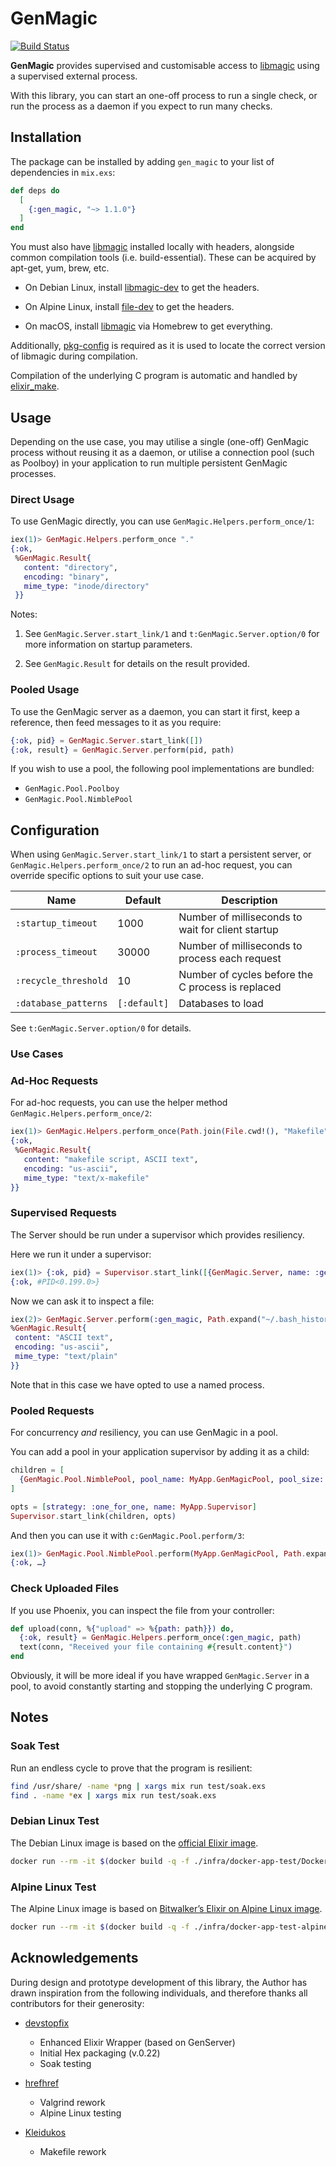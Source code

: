 # GenMagic

[![Build Status](https://travis-ci.org/evadne/gen_magic.svg?branch=develop)](https://travis-ci.org/evadne/gen_magic)

**GenMagic** provides supervised and customisable access to [libmagic](http://man7.org/linux/man-pages/man3/libmagic.3.html) using a supervised external process.

With this library, you can start an one-off process to run a single check, or run the process as a daemon if you expect to run many checks.

## Installation

The package can be installed by adding `gen_magic` to your list of dependencies in `mix.exs`:

```elixir
def deps do
  [
    {:gen_magic, "~> 1.1.0"}
  ]
end
```

You must also have [libmagic](http://man7.org/linux/man-pages/man3/libmagic.3.html) installed locally with headers, alongside common compilation tools (i.e. build-essential). These can be acquired by apt-get, yum, brew, etc.

-  On Debian Linux, install [libmagic-dev](https://packages.debian.org/sid/libmagic-dev) to get the headers.

-  On Alpine Linux, install [file-dev](https://pkgs.alpinelinux.org/package/edge/main/x86_64/file-dev) to get the headers.

-  On macOS, install [libmagic](https://formulae.brew.sh/formula/libmagic) via Homebrew to get everything.

Additionally, [pkg-config](https://www.freedesktop.org/wiki/Software/pkg-config/) is required as it is used to locate the correct version of libmagic during compilation.

Compilation of the underlying C program is automatic and handled by [elixir_make](https://github.com/elixir-lang/elixir_make).

## Usage

Depending on the use case, you may utilise a single (one-off) GenMagic process without reusing it as a daemon, or utilise a connection pool (such as Poolboy) in your application to run multiple persistent GenMagic processes.

### Direct Usage

To use GenMagic directly, you can use `GenMagic.Helpers.perform_once/1`:

```elixir
iex(1)> GenMagic.Helpers.perform_once "."
{:ok,
 %GenMagic.Result{
   content: "directory",
   encoding: "binary",
   mime_type: "inode/directory"
 }}
```

Notes:

1.  See `GenMagic.Server.start_link/1` and `t:GenMagic.Server.option/0` for more information on startup parameters.

2.  See `GenMagic.Result` for details on the result provided.

### Pooled Usage

To use the GenMagic server as a daemon, you can start it first, keep a reference, then feed messages to it as you require:

```elixir
{:ok, pid} = GenMagic.Server.start_link([])
{:ok, result} = GenMagic.Server.perform(pid, path)
```

If you wish to use a pool, the following pool implementations are bundled:

- `GenMagic.Pool.Poolboy`
- `GenMagic.Pool.NimblePool`

## Configuration

When using `GenMagic.Server.start_link/1` to start a persistent server, or `GenMagic.Helpers.perform_once/2` to run an ad-hoc request, you can override specific options to suit your use case.

| Name | Default | Description |
| - | - | - |
| `:startup_timeout` | 1000 | Number of milliseconds to wait for client startup |
| `:process_timeout` | 30000 | Number of milliseconds to process each request |
| `:recycle_threshold` | 10 | Number of cycles before the C process is replaced |
| `:database_patterns` | `[:default]` | Databases to load |

See `t:GenMagic.Server.option/0` for details.

### Use Cases

### Ad-Hoc Requests

For ad-hoc requests, you can use the helper method `GenMagic.Helpers.perform_once/2`:

```elixir
iex(1)> GenMagic.Helpers.perform_once(Path.join(File.cwd!(), "Makefile"))
{:ok,
 %GenMagic.Result{
   content: "makefile script, ASCII text",
   encoding: "us-ascii",
   mime_type: "text/x-makefile"
}}
```

### Supervised Requests

The Server should be run under a supervisor which provides resiliency.

Here we run it under a supervisor:

```elixir
iex(1)> {:ok, pid} = Supervisor.start_link([{GenMagic.Server, name: :gen_magic}], strategy: :one_for_one)
{:ok, #PID<0.199.0>}
```

Now we can ask it to inspect a file:

```elixir
iex(2)> GenMagic.Server.perform(:gen_magic, Path.expand("~/.bash_history"))
%GenMagic.Result{
 content: "ASCII text",
 encoding: "us-ascii",
 mime_type: "text/plain"
}}
```

Note that in this case we have opted to use a named process.

### Pooled Requests

For concurrency *and* resiliency, you can use GenMagic in a pool.

You can add a pool in your application supervisor by adding it as a child:


```elixir
children = [
  {GenMagic.Pool.NimblePool, pool_name: MyApp.GenMagicPool, pool_size: 2}
]

opts = [strategy: :one_for_one, name: MyApp.Supervisor]
Supervisor.start_link(children, opts)
```

And then you can use it with `c:GenMagic.Pool.perform/3`:


```elixir
iex(1)> GenMagic.Pool.NimblePool.perform(MyApp.GenMagicPool, Path.expand("~/.bash_history"), [])
{:ok, …}
```

### Check Uploaded Files

If you use Phoenix, you can inspect the file from your controller:

```elixir
def upload(conn, %{"upload" => %{path: path}}) do,
  {:ok, result} = GenMagic.Helpers.perform_once(:gen_magic, path)
  text(conn, "Received your file containing #{result.content}")
end
```

Obviously, it will be more ideal if you have wrapped `GenMagic.Server` in a pool, to avoid constantly starting and stopping the underlying C program.

## Notes

### Soak Test

Run an endless cycle to prove that the program is resilient:

```bash
find /usr/share/ -name *png | xargs mix run test/soak.exs
find . -name *ex | xargs mix run test/soak.exs
```

### Debian Linux Test

The Debian Linux image is based on the [official Elixir image](https://github.com/c0b/docker-elixir).

```bash
docker run --rm -it $(docker build -q -f ./infra/docker-app-test/Dockerfile .) mix test
```

### Alpine Linux Test

The Alpine Linux image is based on [Bitwalker’s Elixir on Alpine Linux image](https://github.com/bitwalker/alpine-elixir).

```bash
docker run --rm -it $(docker build -q -f ./infra/docker-app-test-alpine/Dockerfile .) mix test
```

## Acknowledgements

During design and prototype development of this library, the Author has drawn inspiration from the following individuals, and therefore thanks all contributors for their generosity:

- [devstopfix](https://github.com/devstopfix)
  - Enhanced Elixir Wrapper (based on GenServer)
  - Initial Hex packaging (v.0.22)
  - Soak testing

- [hrefhref](https://github.com/hrefhref)
  - Valgrind rework
  - Alpine Linux testing

- [Kleidukos](https://github.com/Kleidukos)
  - Makefile rework
